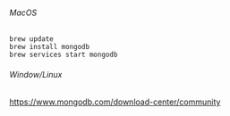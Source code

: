###### MacOS
```
brew update
brew install mongodb
brew services start mongodb
```
  
###### Window/Linux
https://www.mongodb.com/download-center/community
  
  
  
